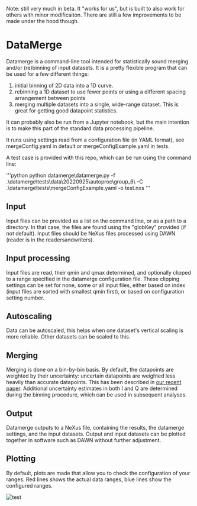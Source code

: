 Note: still very much in beta. It "works for us", but is built to also work for others with minor modificaiton. There are still a few improvements to be made under the hood though. 

# DataMerge

Datamerge is a command-line tool intended for statistically sound merging and/or (re)binning of input datasets. It is a pretty flexible program that can be used for a few different things:

1. initial binning of 2D data into a 1D curve. 
2. rebinning a 1D dataset to use fewer points or using a different spacing arrangement between points
3. merging multiple datasets into a single, wide-range dataset. This is great for getting good datapoint statistics. 

It can probably also be run from a Jupyter notebook, but the main intention is to make this part of the standard data processing pipeline. 

It runs using settings read from a configuration file (in YAML format), see mergeConfig.yaml in default or mergeConfigExample.yaml in tests. 

A test case is provided with this repo, which can be run using the command line: 

'''python
python datamerge\datamerge.py -f .\datamerge\tests\data\20220925\autoproc\group_6\ -C .\datamerge\tests\mergeConfigExample.yaml -o test.nxs
'''

## Input

Input files can be provided as a list on the command line, or as a path to a directory. In that case, the files are found using the "globKey" provided (if not default). Input files should be NeXus files processed using DAWN (reader is in the readersandwriters). 

## Input processing

Input files are read, their qmin and qmax determined, and optionally clipped to a range specified in the datamerge configuration file. These clipping settings can be set for none, some or all input files, either based on index (input files are sorted with smallest qmin first), or based on configuration setting number. 

## Autoscaling

Data can be autoscaled, this helps when one dataset's vertical scaling is more reliable. Other datasets can be scaled to this. 

## Merging

Merging is done on a bin-by-bin basis. By default, the datapoints are weighted by their uncertainty: uncertain datapoints are weighted less heavily than accurate datapoints. This has been described in [our recent paper](https://iopscience.iop.org/article/10.1088/1748-0221/16/06/P06034). Additional uncertainty estimates in both I and Q are determined during the binning procedure, which can be used in subsequent analyses. 

## Output

Datamerge outputs to a NeXus file, containing the results, the datamerge settings, and the input datasets. Output and input datasets can be plotted together in software such as DAWN without further adjustment. 

## Plotting

By default, plots are made that allow you to check the configuration of your ranges. Red lines shows the actual data ranges, blue lines show the configured ranges. 

![test](https://user-images.githubusercontent.com/5449929/200851259-7d7129d5-c135-424c-b6bb-a5f6fdda76a7.png)

